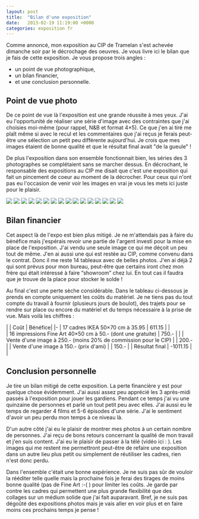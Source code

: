 ```yaml
---
layout: post
title:  "Bilan d'une exposition"
date:   2013-02-19 11:19:00 +0000
categories: exposition fr
---
```

Comme annoncé, mon exposition au CIP de Tramelan s'est achevée dimanche soir par le décrochage des oeuvres. Je vous livre ici le bilan que je fais de cette exposition. Je vous propose trois angles :
- un point de vue photographique,
- un bilan financier,
- et une conclusion personnelle.

## Point de vue photo
De ce point de vue là l'exposition est une grande réussite à mes yeux. J'ai eu l'opportunité de réaliser une série d'image avec des contraintes que j'ai choisies moi-même (pour rappel, N&B et format 4×5). Ce que j'en ai tiré me plaît même si avec le recul et les commentaires que j'ai reçus je ferais peut-être une sélection un petit peu différente aujourd'hui. Je crois que mes images étaient de bonne qualité et que le résultat final avait "de la gueule" !

De plus l'exposition dans son ensemble fonctionnait bien, les séries des 3 photographes se complétaient sans se marcher dessus. En décrochant, le responsable des expositions au CIP me disait que c'est une exposition qui fait un pincement de coeur au moment de la décrocher. Pour ceux qui n'ont pas eu l'occasion de venir voir les images en vrai je vous les mets ici juste pour le plaisir.

[![](/images/thumbs/thumbs_2010-01-23_nhe3854-copie.jpg)](/images/2010-01-23_nhe3854-copie.jpg) [![](/images/thumbs/thumbs_2011-01-22_nhe2370-copie.jpg)](/images/2011-01-22_nhe2370-copie.jpg) [![](/images/thumbs/thumbs_2012-04-26neg002-copie.jpg)](/images/2012-04-26neg002-copie.jpg) [![](/images/thumbs/thumbs_2012-04-27neg007-copie.jpg)](/images/2012-04-27neg007-copie.jpg) [![](/images/thumbs/thumbs_2012-04-28_neg006-copie.jpg)](/images/2012-04-28_neg006-copie.jpg) [![](/images/thumbs/thumbs_2012-10-20_120-003-copie.jpg)](/images/2012-10-20_120-003-copie.jpg) [![](/images/thumbs/thumbs_2012-10-20_neg003-copie.jpg)](/images/2012-10-20_neg003-copie.jpg) [![](/images/thumbs/thumbs_2012-10-22_nhe2497-copie.jpg)](/images/2012-10-22_nhe2497-copie.jpg) [![](/images/thumbs/thumbs_2012-11-04120-008-copie.jpg)](/images/2012-11-04120-008-copie.jpg) [![](/images/thumbs/thumbs_2012-11-06neg003-copie.jpg)](/images/2012-11-06neg003-copie.jpg) [![](/images/thumbs/thumbs_2012-11-17_nhe2561-copie.jpg)](/images/2012-11-17_nhe2561-copie.jpg) [![](/images/thumbs/thumbs_2012-11-17_nhe2569-copie.jpg)](/images/2012-11-17_nhe2569-copie.jpg) [![](/images/thumbs/thumbs_2012-11-24_neg002-copie.jpg)](/images/2012-11-24_neg002-copie.jpg) [![](/images/thumbs/thumbs_2012-12-01_120-002-copie.jpg)](/images/2012-12-01_120-002-copie.jpg) [![](/images/thumbs/thumbs_2012-12-01_120-007-copie.jpg)](/images/2012-12-01_120-007-copie.jpg) [![](/images/thumbs/thumbs_2012-12-01_120-009-copie.jpg)](/images/2012-12-01_120-009-copie.jpg) 

## Bilan financier
Cet aspect là de l'expo est bien plus mitigé. Je ne m'attendais pas à faire du bénéfice mais j'espérais revoir une partie de l'argent investi pour la mise en place de l'exposition. J'ai vendu une seule image ce qui me déçoit un peu tout de même. J'en ai aussi une qui est restée au CIP, comme convenu dans le contrat. Donc il me reste 14 tableaux avec de belles photos. J'en ai déjà 2 qui sont prévus pour mon bureau, peut-être que certains iront chez mon frère qui était intéressé à faire “showroom” chez lui. En tout cas il faudra que je trouve de la place pour stocker le solde !

Au final c'est une perte sèche considérable. Dans le tableau ci-dessous je prends en compte uniquement les coûts du matériel. Je ne tiens pas du tout compte du travail à fournir (plusieurs jours de boulot), des trajets pour se rendre sur place ou encore du matériel et du temps nécessaire à la prise de vue. Mais voilà les chiffres :

| | Coût | Bénéfice|
|-
| 17 cadres IKEA 50×70 cm à 35.95 | 611.15 | |	
| 16 impressions Fine Art 40×50 cm à 50.- (dont une gratuite) | 750.- | |
| Vente d'une image à 250.- (moins 20% de commission pour le CIP) | | 200.- |
| Vente d'une image à 150.- (prix d'ami) | | 150.- |
| Résultat final | -1011.15 | |

## Conclusion personnelle
Je tire un bilan mitigé de cette exposition. La perte financière y est pour quelque chose évidemment. J'ai aussi assez peu apprécié les 3 après-midi passés à l'exposition pour jouer les gardiens. Pendant ce temps j'ai vu une quinzaine de personnes et parlé un tout petit peu avec elles. J'ai aussi eu le temps de regarder 4 films et 5-6 épisodes d'une série. J'ai le sentiment d'avoir un peu perdu mon temps à ce niveau là.

D'un autre côté j'ai eu le plaisir de montrer mes photos à un certain nombre de personnes. J'ai reçu de bons retours concernant la qualité de mon travail et j'en suis content. J'ai eu le plaisir de passer à la télé (vidéo ici : [](http://www.canalalpha.ch/emissions/minimag/minimag-les-images-amateur-de-julien-rondez-nicolas-heiniger-et-julien-surmely/)). Les images qui me restent me permettront peut-être de refaire une exposition dans un autre lieu plus petit ou simplement de réutiliser les cadres, rien n'est donc perdu.

Dans l'ensemble c'était une bonne expérience. Je ne suis pas sûr de vouloir la rééditer telle quelle mais la prochaine fois je ferai des tirages de moins bonne qualité (pas de Fine Art :-( ) pour limiter les coûts. Je garde par contre les cadres qui permettent une plus grande flexibilité que des collages sur un médium solide que j'ai fait auparavant. Bref, je ne suis pas dégoûté des expositions photos mais je vais aller en voir plus et en faire moins ces prochains temps je pense !
